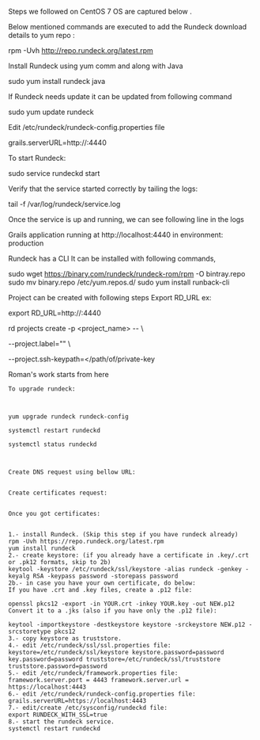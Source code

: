 
Steps we followed on CentOS 7 OS are captured below .



Below mentioned commands are executed to add the Rundeck download details to yum repo :

rpm -Uvh http://repo.rundeck.org/latest.rpm


Install Rundeck using yum comm and along with Java

sudo yum install rundeck java



If Rundeck needs update it can be updated from following command

sudo yum update rundeck


Edit /etc/rundeck/rundeck-config.properties file

grails.serverURL=http://<hostname>:4440


To start Rundeck:

sudo service rundeckd start


Verify that the service started correctly by tailing the logs:

tail -f /var/log/rundeck/service.log

Once the service is up and running, we can see following line in the logs

Grails application running at http://localhost:4440 in environment: production


Rundeck has a CLI It can be installed with following commands,

sudo wget https://binary.com/rundeck/rundeck-rom/rpm -O bintray.repo
sudo mv binary.repo /etc/yum.repos.d/
sudo yum install runback-cli


Project can be created with following steps
Export RD_URL ex:

export RD_URL=http://<hostname>:4440

rd projects create -p <project_name> -- \

--project.label="<some lable of the project>" \

--project.ssh-keypath=</path/of/private-key


Roman's work starts from here
  
```  
To upgrade rundeck:



yum upgrade rundeck rundeck-config

systemctl restart rundeckd

systemctl status rundeckd



Create DNS request using bellow URL:


Create certificates request:


Once you got certificates:


1.- install Rundeck. (Skip this step if you have rundeck already)
rpm -Uvh https://repo.rundeck.org/latest.rpm
yum install rundeck
2.- create keystore: (if you already have a certificate in .key/.crt or .pk12 formats, skip to 2b)
keytool -keystore /etc/rundeck/ssl/keystore -alias rundeck -genkey -keyalg RSA -keypass password -storepass password
2b.- in case you have your own certificate, do below:
If you have .crt and .key files, create a .p12 file:

openssl pkcs12 -export -in YOUR.crt -inkey YOUR.key -out NEW.p12
Convert it to a .jks (also if you have only the .p12 file):

keytool -importkeystore -destkeystore keystore -srckeystore NEW.p12 -srcstoretype pkcs12
3.- copy keystore as truststore.
4.- edit /etc/rundeck/ssl/ssl.properties file:
keystore=/etc/rundeck/ssl/keystore keystore.password=password key.password=password truststore=/etc/rundeck/ssl/truststore truststore.password=password
5.- edit /etc/rundeck/framework.properties file:
framework.server.port = 4443 framework.server.url = https://localhost:4443
6.- edit /etc/rundeck/rundeck-config.properties file:
grails.serverURL=https://localhost:4443
7.- edit/create /etc/sysconfig/rundeckd file:
export RUNDECK_WITH_SSL=true
8.- start the rundeck service.
systemctl restart rundeckd
  
```
